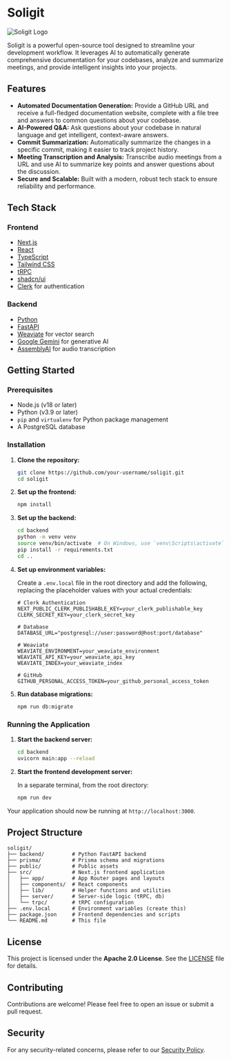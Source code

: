 # Soligit

![Soligit Logo](public/favicon.ico)

Soligit is a powerful open-source tool designed to streamline your development workflow. It leverages AI to automatically generate comprehensive documentation for your codebases, analyze and summarize meetings, and provide intelligent insights into your projects.

## Features

- **Automated Documentation Generation:** Provide a GitHub URL and receive a full-fledged documentation website, complete with a file tree and answers to common questions about your codebase.
- **AI-Powered Q&A:** Ask questions about your codebase in natural language and get intelligent, context-aware answers.
- **Commit Summarization:** Automatically summarize the changes in a specific commit, making it easier to track project history.
- **Meeting Transcription and Analysis:** Transcribe audio meetings from a URL and use AI to summarize key points and answer questions about the discussion.
- **Secure and Scalable:** Built with a modern, robust tech stack to ensure reliability and performance.

## Tech Stack

### Frontend

- [Next.js](https://nextjs.org/)
- [React](https://reactjs.org/)
- [TypeScript](https://www.typescriptlang.org/)
- [Tailwind CSS](https://tailwindcss.com/)
- [tRPC](https://trpc.io/)
- [shadcn/ui](https://ui.shadcn.com/)
- [Clerk](https://clerk.com/) for authentication

### Backend

- [Python](https://www.python.org/)
- [FastAPI](https://fastapi.tiangolo.com/)
- [Weaviate](https://weaviate.io/) for vector search
- [Google Gemini](https://gemini.google.com/) for generative AI
- [AssemblyAI](https://www.assemblyai.com/) for audio transcription

## Getting Started

### Prerequisites

- Node.js (v18 or later)
- Python (v3.9 or later)
- `pip` and `virtualenv` for Python package management
- A PostgreSQL database

### Installation

1.  **Clone the repository:**

    ```bash
    git clone https://github.com/your-username/soligit.git
    cd soligit
    ```

2.  **Set up the frontend:**

    ```bash
    npm install
    ```

3.  **Set up the backend:**

    ```bash
    cd backend
    python -m venv venv
    source venv/bin/activate  # On Windows, use `venv\Scripts\activate`
    pip install -r requirements.txt
    cd ..
    ```

4.  **Set up environment variables:**

    Create a `.env.local` file in the root directory and add the following, replacing the placeholder values with your actual credentials:

    ```env
    # Clerk Authentication
    NEXT_PUBLIC_CLERK_PUBLISHABLE_KEY=your_clerk_publishable_key
    CLERK_SECRET_KEY=your_clerk_secret_key

    # Database
    DATABASE_URL="postgresql://user:password@host:port/database"

    # Weaviate
    WEAVIATE_ENVIRONMENT=your_weaviate_environment
    WEAVIATE_API_KEY=your_weaviate_api_key
    WEAVIATE_INDEX=your_weaviate_index

    # GitHub
    GITHUB_PERSONAL_ACCESS_TOKEN=your_github_personal_access_token
    ```

5.  **Run database migrations:**

    ```bash
    npm run db:migrate
    ```

### Running the Application

1.  **Start the backend server:**

    ```bash
    cd backend
    uvicorn main:app --reload
    ```

2.  **Start the frontend development server:**

    In a separate terminal, from the root directory:

    ```bash
    npm run dev
    ```

Your application should now be running at `http://localhost:3000`.

## Project Structure

```
soligit/
├── backend/         # Python FastAPI backend
├── prisma/          # Prisma schema and migrations
├── public/          # Public assets
├── src/             # Next.js frontend application
│   ├── app/         # App Router pages and layouts
│   ├── components/  # React components
│   ├── lib/         # Helper functions and utilities
│   ├── server/      # Server-side logic (tRPC, db)
│   └── trpc/        # tRPC configuration
├── .env.local       # Environment variables (create this)
├── package.json     # Frontend dependencies and scripts
└── README.md        # This file
```

## License

This project is licensed under the **Apache 2.0 License**. See the [LICENSE](LICENSE) file for details.

## Contributing

Contributions are welcome! Please feel free to open an issue or submit a pull request.

## Security

For any security-related concerns, please refer to our [Security Policy](SECURITY.md).
